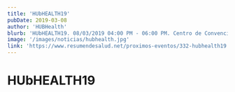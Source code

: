 ```yaml
---
title: 'HUbHEALTH19'
pubDate: 2019-03-08
author: 'HUBHealth'
blurb: 'HUbHEALTH19. 08/03/2019 04:00 PM - 06:00 PM. Centro de Convenciones del Ministerio de Relaciones Exteriores. Es organizado por el Cluster de Salud de Santo Domingo y Hub Cámara de Santo Domingo 2019.'
image: '/images/noticias/hubhealth.jpg'
link: 'https://www.resumendesalud.net/proximos-eventos/332-hubhealth19'
---
```


# HUbHEALTH19
